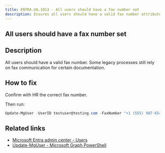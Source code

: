 ```yaml
---
title: ENTRA.UA.1013 - All users should have a fax number set
description: Ensures all users should have a valid fax number attribute
---
```

## All users should have a fax number set

## Description

All users should have a valid fax number. Some legacy processes still rely on fax communication for certain documentation.

## How to fix

Confirm with HR the correct fax number.

Then run:

```powershell
Update-MgUser -UserID testuser@testing.com -FaxNumber "+1 (555) 987-6543"
```

## Related links

- [Microsoft Entra admin center - Users](https://entra.microsoft.com/#view/Microsoft_AAD_UsersAndTenants/UserManagementMenuBlade/~/AllUsers/menuId/)
- [Update-MgUser - Microsoft Graph PowerShell](https://learn.microsoft.com/en-us/powershell/module/microsoft.graph.users/update-mguser)
